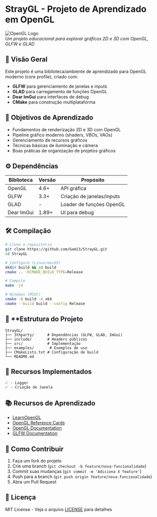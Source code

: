 # **StrayGL** - Projeto de Aprendizado em OpenGL

![OpenGL Logo](https://www.opengl.org/img/opengl_logo.png)  
*Um projeto educacional para explorar gráficos 2D e 3D com OpenGL, GLFW e GLAD*

## 📌 **Visão Geral**
Este projeto é uma biblioteca/ambiente de aprendizado para OpenGL moderno (core profile), criado com:
- **GLFW** para gerenciamento de janelas e inputs
- **GLAD** para carregamento de funções OpenGL
- **Dear ImGui** para interfaces de debug
- **CMake** para construção multiplataforma

## 🎯 **Objetivos de Aprendizado**
- Fundamentos de renderização 2D e 3D com OpenGL
- Pipeline gráfico moderno (shaders, VBOs, VAOs)
- Gerenciamento de recursos gráficos
- Técnicas básicas de iluminação e câmera
- Boas práticas de organização de projetos gráficos

## ⚙️ **Dependências**
| Biblioteca | Versão | Propósito |
|------------|--------|-----------|
| OpenGL     | 4.6+   | API gráfica |
| GLFW       | 3.3+   | Criação de janelas/inputs |
| GLAD       | -      | Loader de funções OpenGL |
| Dear ImGui | 1.89+  | UI para debug |

## 🛠️ **Compilação**
```bash
# Clone o repositório
git clone https://github.com/Gam13/StrayGL.git
cd StrayGL

# Configure (Linux/macOS)
mkdir build && cd build
cmake .. -DCMAKE_BUILD_TYPE=Release

# Compile
make -j4

# Windows (MSVC)
cmake -B build -A x64
cmake --build build --config Release
```

## 📂 **Estrutura do Projeto
```
StrayGL/
├── 3thparty/      # Dependências (GLFW, GLAD, ImGui)
├── include/       # Headers públicos
├── src/           # Implementação
├── examples/       # Exemplos de uso
├── CMakeLists.txt # Configuração de build
└── README.md
```


## 🌟 **Recursos Implementados**
    ✅ - Logger
    ✅ - Criação de Janela

## 📚 **Recursos de Aprendizado**
- [LearnOpenGL](https://learnopengl.com/)
- [OpenGL Reference Cards](https://www.khronos.org/opengl/wiki/Main_Page)
- [OpenGL Documentation](https://docs.gl/)
- [GLFW Documentation](https://www.glfw.org/docs/latest/)

## 🤝 **Como Contribuir**
1. Faça um fork do projeto
2. Crie uma branch (`git checkout -b feature/nova-funcionalidade`)
3. Commit suas mudanças (`git commit -m 'Adiciona X feature'`)
4. Push para a branch (`git push origin feature/nova-funcionalidade`)
5. Abra um Pull Request

## 📄 **Licença**
MIT License - Veja o arquivo [LICENSE](LICENSE) para detalhes

